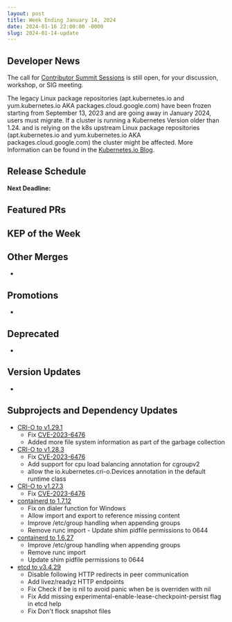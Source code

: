 ```yaml
---
layout: post
title: Week Ending January 14, 2024
date: 2024-01-16 22:00:00 -0000
slug: 2024-01-14-update
---
```


## Developer News

The call for [Contributor Summit Sessions](https://docs.google.com/forms/d/e/1FAIpQLSfndK6hEDUQlC75_fol0NotaK_FrSC1D1EB-GTP3AsLpRecjw/viewform) is still open, for your discussion, workshop, or SIG meeting.

The legacy Linux package repositories (apt.kubernetes.io and yum.kubernetes.io AKA packages.cloud.google.com) have been frozen starting from September 13, 2023 and are going away in January 2024, users must migrate.
If a cluster is running a Kubernetes Version older than 1.24. and is relying on the k8s upstream Linux package repositories (apt.kubernetes.io and yum.kubernetes.io AKA packages.cloud.google.com) the cluster might be affected.
More Information can be found in the [Kubernetes.io Blog](https://kubernetes.io/blog/2023/08/31/legacy-package-repository-deprecation/).

## Release Schedule

**Next Deadline:**


## Featured PRs


## KEP of the Week


## Other Merges

*

## Promotions

*

## Deprecated

*

## Version Updates

*

## Subprojects and Dependency Updates

* [CRI-O to v1.29.1](https://github.com/cri-o/cri-o/releases/tag/v1.29.1)
  - Fix [CVE-2023-6476](https://github.com/advisories/GHSA-p4rx-7wvg-fwrc)
  - Added more file system information as part of the garbage collection
* [CRI-O to v1.28.3](https://github.com/cri-o/cri-o/releases/tag/v1.28.3)
  - Fix [CVE-2023-6476](https://github.com/advisories/GHSA-p4rx-7wvg-fwrc)
  - Add support for cpu load balancing annotation for cgroupv2
  - allow the io.kubernetes.cri-o.Devices annotation in the default runtime class
* [CRI-O to v1.27.3](https://github.com/cri-o/cri-o/releases/tag/v1.27.3)
  - Fix [CVE-2023-6476](https://github.com/advisories/GHSA-p4rx-7wvg-fwrc)
* [containerd to 1.7.12](https://github.com/containerd/containerd/releases/tag/v1.7.12)
  - Fix on dialer function for Windows
  - Allow import and export to reference missing content
  - Improve /etc/group handling when appending groups
  - Remove runc import - Update shim pidfile permissions to 0644
* [containerd to 1.6.27](https://github.com/containerd/containerd/releases/tag/v1.6.27)
  - Improve /etc/group handling when appending groups
  - Remove runc import
  - Update shim pidfile permissions to 0644
* [etcd to v3.4.29](https://github.com/etcd-io/etcd/releases/tag/v3.4.29)
  - Disable following HTTP redirects in peer communication
  - Add livez/readyz HTTP endpoints
  - Fix Check if be is nil to avoid panic when be is overriden with nil
  - Fix Add missing experimental-enable-lease-checkpoint-persist flag in etcd help
  - Fix Don't flock snapshot files

